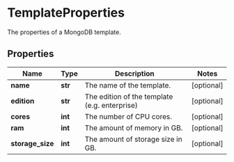 # TemplateProperties

The properties of a MongoDB template.
## Properties
| Name | Type | Description | Notes |
| ------------ | ------------- | ------------- | ------------- |
| **name** | **str** | The name of the template. | [optional]  |
| **edition** | **str** | The edition of the template (e.g. enterprise) | [optional]  |
| **cores** | **int** | The number of CPU cores. | [optional]  |
| **ram** | **int** | The amount of memory in GB. | [optional]  |
| **storage_size** | **int** | The amount of storage size in GB. | [optional]  |


